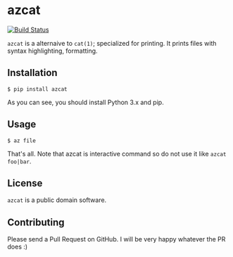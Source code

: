 azcat
=====
[![Build Status](https://drone.io/github.com/ntsy/azcat/status.png)](https://drone.io/github.com/ntsy/azcat/latest)

`azcat` is a alternaive to `cat(1)`; specialized for printing. It prints files with syntax
highlighting, formatting.


Installation
------------
```
$ pip install azcat
```
As you can see, you should install Python 3.x and pip.

Usage
-----
```
$ az file
```
That's all. Note that azcat is interactive command so do not use it like `azcat foo|bar`.

License
-------
`azcat` is a public domain software.

Contributing
------------
Please send a Pull Request on GitHub. I will be very happy whatever the PR does :)
